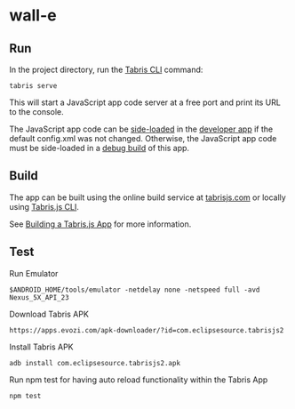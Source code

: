 # wall-e

## Run

In the project directory, run the [Tabris CLI](https://www.npmjs.com/package/tabris-cli) command:

```
tabris serve
```

This will start a JavaScript app code server at a free port and print its URL to the console.

The JavaScript app code can be [side-loaded](https://tabrisjs.com/documentation/2.0/developer-app.html#the-developer-console) in the [developer app](https://tabrisjs.com/documentation/2.0/developer-app.html) if the default config.xml was not changed. Otherwise, the JavaScript app code must be side-loaded in a [debug build](https://tabrisjs.com/documentation/2.0/build.html#building-a-tabrisjs-app) of this app.

## Build

The app can be built using the online build service at [tabrisjs.com](https://tabrisjs.com) or locally using [Tabris.js CLI](https://www.npmjs.com/package/tabris-cli).

See [Building a Tabris.js App](https://tabrisjs.com/documentation/2.0/build.html) for more information.


## Test

Run Emulator

```
$ANDROID_HOME/tools/emulator -netdelay none -netspeed full -avd Nexus_5X_API_23
```

Download Tabris APK

```
https://apps.evozi.com/apk-downloader/?id=com.eclipsesource.tabrisjs2
```

Install Tabris APK

```
adb install com.eclipsesource.tabrisjs2.apk
```

Run npm test for having auto reload functionality within the Tabris App

```
npm test
```



